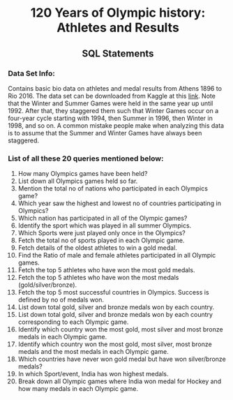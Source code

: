 <h1 align="center">120 Years of Olympic history: Athletes and Results</h1>
<h2 align="center">SQL Statements</h2>

<h3>Data Set Info:</h3>
Contains basic bio data on athletes and medal results from Athens 1896 to Rio 2016.  The data set can be downloaded from Kaggle at this <a href="https://www.kaggle.com/datasets/heesoo37/120-years-of-olympic-history-athletes-and-results" target="_blank">link</a>.  Note that the Winter and Summer Games were held in the same year up until 1992. After that, they staggered them such that Winter Games occur on a four-year cycle starting with 1994, then Summer in 1996, then Winter in 1998, and so on. A common mistake people make when analyzing this data is to assume that the Summer and Winter Games have always been staggered.

<h3>List of all these 20 queries mentioned below:</h3>

1.	How many Olympics games have been held?
2.	List down all Olympics games held so far.
3.	Mention the total no of nations who participated in each Olympics game?
4.	Which year saw the highest and lowest no of countries participating in Olympics?
5.	Which nation has participated in all of the Olympic games?
6.	Identify the sport which was played in all summer Olympics.
7.	Which Sports were just played only once in the Olympics?
8.	Fetch the total no of sports played in each Olympic game.
9.	Fetch details of the oldest athletes to win a gold medal.
10.	Find the Ratio of male and female athletes participated in all Olympic games.
11.	Fetch the top 5 athletes who have won the most gold medals.
12.	Fetch the top 5 athletes who have won the most medals (gold/silver/bronze).
13.	Fetch the top 5 most successful countries in Olympics. Success is defined by no of medals won.
14.	List down total gold, silver and bronze medals won by each country.
15.	List down total gold, silver and bronze medals won by each country corresponding to each Olympic game.
16.	Identify which country won the most gold, most silver and most bronze medals in each Olympic game.
17.	Identify which country won the most gold, most silver, most bronze medals and the most medals in each Olympic game.
18.	Which countries have never won gold medal but have won silver/bronze medals?
19.	In which Sport/event, India has won highest medals.
20.	Break down all Olympic games where India won medal for Hockey and how many medals in each Olympic game.
